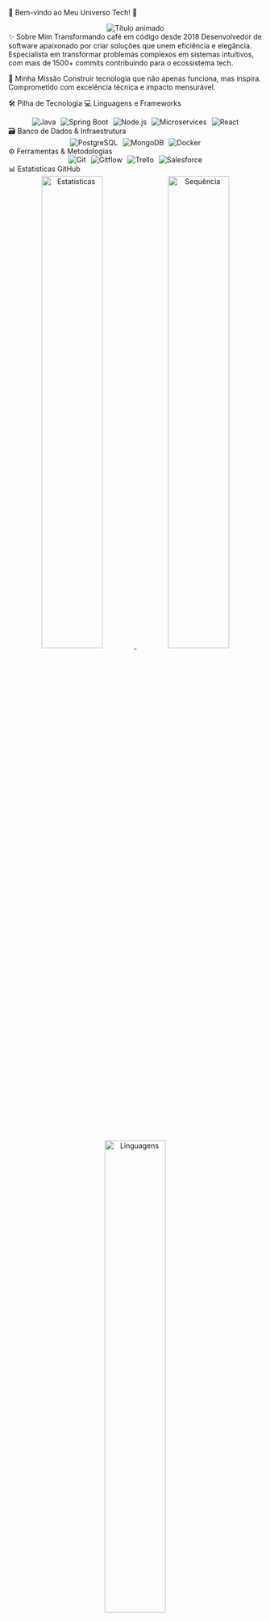 🌟 Bem-vindo ao Meu Universo Tech! 🌟
<div align="center"> <img src="https://readme-typing-svg.demolab.com?font=Fira+Code&weight=600&size=28&duration=4000&pause=1000&color=22DDFF&center=true&vCenter=true&width=600&lines=Brígido+Domingos+Sigá;Desenvolvedor+Full-Stack;Arquiteto+de+Soluções;Inovador+Tecnológico" alt="Título animado" /> </div>
✨ Sobre Mim
Transformando café em código desde 2018
Desenvolvedor de software apaixonado por criar soluções que unem eficiência e elegância. Especialista em transformar problemas complexos em sistemas intuitivos, com mais de 1500+ commits contribuindo para o ecossistema tech.

🚀 Minha Missão
Construir tecnologia que não apenas funciona, mas inspira. Comprometido com excelência técnica e impacto mensurável.

🛠️ Pilha de Tecnologia
💻 Linguagens e Frameworks
<div style="display: flex; flex-wrap: wrap; gap: 10px; justify-content: center;"> <img alt="Java" src="https://img.shields.io/badge/Java-ED8B00?style=for-the-badge&logo=openjdk&logoColor=white"/> <img alt="Spring Boot" src="https://img.shields.io/badge/Spring_Boot-6DB33F?style=for-the-badge&logo=spring-boot&logoColor=white"/> <img alt="Node.js" src="https://img.shields.io/badge/Node.js-339933?style=for-the-badge&logo=nodedotjs&logoColor=white"/> <img alt="Microservices" src="https://img.shields.io/badge/Microservices-009688?style=for-the-badge&logo=kubernetes&logoColor=white"/> <img alt="React" src="https://img.shields.io/badge/React-61DAFB?style=for-the-badge&logo=react&logoColor=black"/> </div>
🗃️ Banco de Dados & Infraestrutura
<div style="display: flex; flex-wrap: wrap; gap: 10px; justify-content: center;"> <img alt="PostgreSQL" src="https://img.shields.io/badge/PostgreSQL-4169E1?style=for-the-badge&logo=postgresql&logoColor=white"/> <img alt="MongoDB" src="https://img.shields.io/badge/MongoDB-47A248?style=for-the-badge&logo=mongodb&logoColor=white"/> <img alt="Docker" src="https://img.shields.io/badge/Docker-2496ED?style=for-the-badge&logo=docker&logoColor=white"/> </div>
⚙️ Ferramentas & Metodologias
<div style="display: flex; flex-wrap: wrap; gap: 10px; justify-content: center;"> <img alt="Git" src="https://img.shields.io/badge/Git-F05032?style=for-the-badge&logo=git&logoColor=white"/> <img alt="Gitflow" src="https://img.shields.io/badge/Gitflow-FF6D00?style=for-the-badge&logo=git&logoColor=white"/> <img alt="Trello" src="https://img.shields.io/badge/Trello-0052CC?style=for-the-badge&logo=trello&logoColor=white"/> <img alt="Salesforce" src="https://img.shields.io/badge/Salesforce-00A1E0?style=for-the-badge&logo=salesforce&logoColor=white"/> </div>
📊 Estatísticas GitHub
<div align="center"> <a href="https://github.com/BrigidoDsiga"> <img width="49%" src="https://github-readme-stats.vercel.app/api?username=BrigidoDsiga&show_icons=true&theme=radical&hide_border=true&bg_color=1A1A2E&title_color=22DDFF" alt="Estatísticas" /> <img width="49%" src="https://github-readme-streak-stats.herokuapp.com/?user=BrigidoDsiga&theme=radical&hide_border=true&background=1A1A2E&ring=22DDFF&fire=FF7F50" alt="Sequência" /> </a> <br/> <img width="49%" src="https://github-readme-stats.vercel.app/api/top-langs/?username=BrigidoDsiga&layout=compact&theme=radical&hide_border=true&bg_color=1A1A2E&title_color=22DDFF" alt="Linguagens" /> </div>
🌐 Conecte-se Comigo
<div align="center" style="margin-top: 20px;"> <a href="https://www.linkedin.com/in/br%C3%ADgido-siga-b70a1717a" target="_blank"> <img src="https://img.shields.io/badge/LinkedIn-0077B5?style=for-the-badge&logo=linkedin&logoColor=white" alt="LinkedIn"/> </a> <a href="mailto:brigidosiga@gmail.com"> <img src="https://img.shields.io/badge/Gmail-D14836?style=for-the-badge&logo=gmail&logoColor=white" alt="Gmail"/> </a> <a href="https://discord.com/invite/PQsEJk43Cg" target="_blank"> <img src="https://img.shields.io/badge/Discord-7289DA?style=for-the-badge&logo=discord&logoColor=white" alt="Discord"/> </a> </div>
<div align="center"> <img src="https://komarev.com/ghpvc/?username=BrigidoDsiga&color=22DDFF&style=flat-square" alt="Visualizações do perfil"> </div><img src="https://raw.githubusercontent.com/BrigidoDsiga/BrigidoDsiga/output/snake.svg" alt="Snake animation" />
